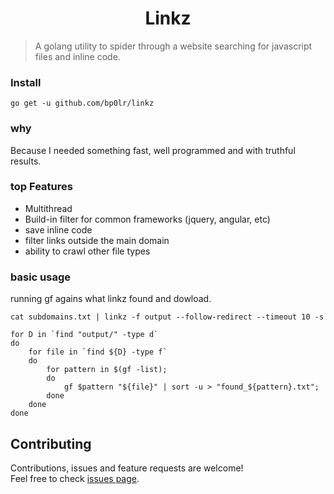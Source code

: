 <h1 align="center">Linkz</h1>

> A golang utility to spider through a website searching for javascript files and inline code.

### Install
`go get -u github.com/bp0lr/linkz`


### why
Because I needed something fast, well programmed and with truthful results.

### top Features

* Multithread
* Build-in filter for common frameworks (jquery, angular, etc)
* save inline code
* filter links outside the main domain
* ability to crawl other file types

### basic usage

running gf agains what linkz found and dowload.

`cat subdomains.txt | linkz -f output --follow-redirect --timeout 10 -s`

```
for D in `find "output/" -type d`
do   
    for file in `find ${D} -type f`
    do
        for pattern in $(gf -list);
        do
            gf $pattern "${file}" | sort -u > "found_${pattern}.txt";
        done
    done             
done
```

## Contributing

Contributions, issues and feature requests are welcome!<br />Feel free to check [issues page](https://github.com/bp0lr/linkz/issue). 
